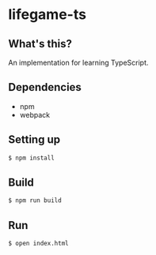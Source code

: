 # lifegame-ts
## What's this?
An implementation for learning TypeScript.

## Dependencies
- npm
- webpack

## Setting up
```bash
$ npm install
```

## Build
```bash
$ npm run build
```

## Run
```bash
$ open index.html
```
